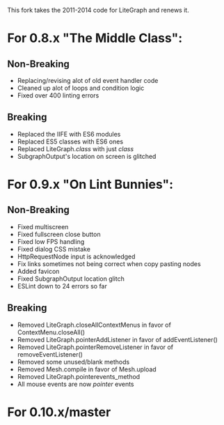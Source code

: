 
This fork takes the 2011-2014 code for LiteGraph and renews it.

# For 0.8.x "The Middle Class":

## Non-Breaking

* Replacing/revising alot of old event handler code
* Cleaned up alot of loops and condition logic
* Fixed over 400 linting errors

## Breaking

* Replaced the IIFE with ES6 modules
* Replaced ES5 classes with ES6 ones
* Replaced LiteGraph.*class* with just *class*
* SubgraphOutput's location on screen is glitched

# For 0.9.x "On Lint Bunnies":

## Non-Breaking

* Fixed multiscreen
* Fixed fullscreen close button
* Fixed low FPS handling
* Fixed dialog CSS mistake
* HttpRequestNode input is acknowledged
* Fix links sometimes not being correct when copy pasting nodes
* Added favicon
* Fixed SubgraphOutput location glitch
* ESLint down to 24 errors so far

## Breaking

* Removed LiteGraph.closeAllContextMenus in favor of ContextMenu.closeAll()
* Removed LiteGraph.pointerAddListener in favor of addEventListener()
* Removed LiteGraph.pointerRemoveListener in favor of removeEventListener()
* Removed some unused/blank methods
* Removed Mesh.compile in favor of Mesh.upload
* Removed LiteGraph.pointerevents_method
* All mouse events are now *pointer* events

# For 0.10.x/master